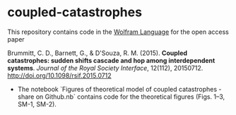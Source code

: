 # coupled-catastrophes
This repository contains code in the <a href="https://www.wolfram.com/language/">Wolfram Language</a> for the open access paper

Brummitt, C. D., Barnett, G., &amp; D'Souza, R. M. (2015). <strong>Coupled catastrophes: sudden shifts cascade and hop among interdependent systems</strong>. <em>Journal of the Royal Society Interface</em>, 12(112), 20150712. http://doi.org/10.1098/rsif.2015.0712

<ul>
<li>The notebook `Figures of theoretical model of coupled catastrophes - share on Github.nb` contains code for the theoretical figures (Figs. 1–3, SM-1, SM-2).</li>
</ul>